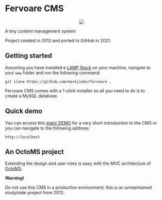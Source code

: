 # Fervoare CMS

<p align="center">
    <a href="https://markjivko.com/fervoare/">
        <img src="https://repository-images.githubusercontent.com/387422631/e61ed666-4818-49c2-8035-db67f3897d72"/>
    </a>
</p>

A tiny content management system

Project created in 2012 and ported to GitHub in 2021.

## Getting started

Assuming you have installed a [LAMP Stack](https://en.wikipedia.org/wiki/LAMP_(software_bundle)) on your machine, navigate to your `www` folder and run the following command:

```
git clone https://github.com/markjivko/fervoare .
```

Fervoare CMS comes with a 1-click installer so all you need to do is to create a MySQL database.

## Quick demo

You can access this [static DEMO](https://markjivko.com/fervoare/) for a very short introduction to the CMS or
you can navigate to the following address:

```
http://localhost
```

## An OctoMS project

Extending the design and user roles is easy with the MVC architecture of [OctoMS](https://github.com/markjivko/octoms).

**Warning!**

Do not use this CMS in a production environment; this is an unmaintained study/side-project from 2012.
